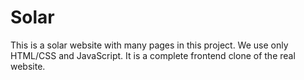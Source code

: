 # Solar
This is a solar website with many pages in this project. We use only HTML/CSS and JavaScript. It is a complete frontend clone of the real website.
